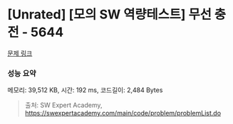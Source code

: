 # [Unrated] [모의 SW 역량테스트] 무선 충전 - 5644 

[문제 링크](https://swexpertacademy.com/main/code/problem/problemDetail.do?contestProbId=AWXRDL1aeugDFAUo) 

### 성능 요약

메모리: 39,512 KB, 시간: 192 ms, 코드길이: 2,484 Bytes



> 출처: SW Expert Academy, https://swexpertacademy.com/main/code/problem/problemList.do